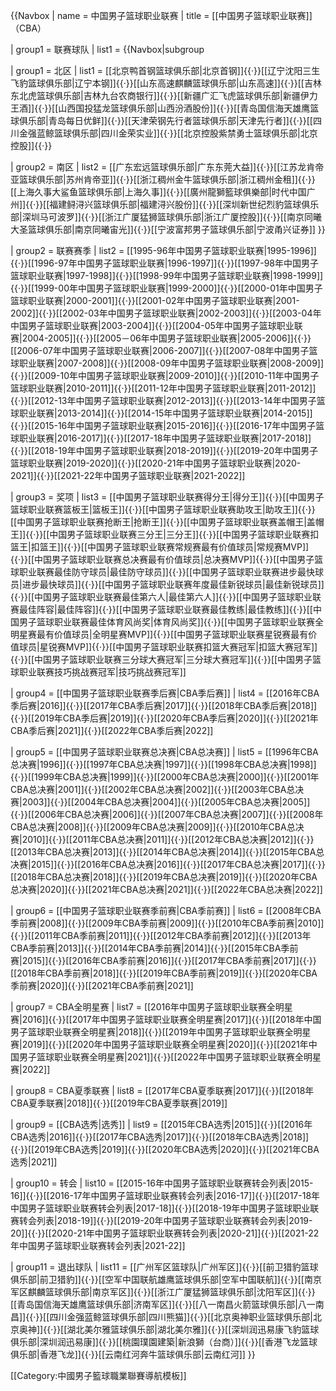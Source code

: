 {{Navbox
| name   = 中国男子篮球职业联赛
| title  = [[中国男子篮球职业联赛]]（CBA）

| group1 = 联赛球队
| list1  = {{Navbox|subgroup

| group1 = 北区
| list1  = [[北京鸭首钢篮球俱乐部|北京首钢]]{{·}}[[辽宁沈阳三生飞豹篮球俱乐部|辽宁本钢]]{{·}}[[山东高速麒麟篮球俱乐部|山东高速]]{{·}}[[吉林东北虎篮球俱乐部|吉林九台农商银行]]{{·}}[[新疆广汇飞虎篮球俱乐部|新疆伊力王酒]]{{·}}[[山西国投猛龙篮球俱乐部|山西汾酒股份]]{{·}}[[青岛国信海天雄鹰篮球俱乐部|青岛每日优鲜]]{{·}}[[天津荣钢先行者篮球俱乐部|天津先行者]]{{·}}[[四川金强蓝鲸篮球俱乐部|四川金荣实业]]{{·}}[[北京控股紫禁勇士篮球俱乐部|北京控股]]{{·}}

| group2 = 南区
| list2  = [[广东宏远篮球俱乐部|广东东莞大益]]{{·}}[[江苏龙肯帝亚篮球俱乐部|苏州肯帝亚]]{{·}}[[浙江稠州金牛篮球俱乐部|浙江稠州金租]]{{·}}[[上海久事大鲨鱼篮球俱乐部|上海久事]]{{·}}[[廣州龍獅籃球俱樂部|时代中国广州]]{{·}}[[福建鲟浔兴篮球俱乐部|福建浔兴股份]]{{·}}[[深圳新世纪烈豹篮球俱乐部|深圳马可波罗]]{{·}}[[浙江广厦猛狮篮球俱乐部|浙江广厦控股]]{{·}}[[南京同曦大圣篮球俱乐部|南京同曦宙光]]{{·}}[[宁波富邦男子篮球俱乐部|宁波甬兴证券]]
 }}

| group2 = 联赛赛季
| list2  = 
[[1995-96年中国男子篮球职业联赛|1995-1996]]{{·}}[[1996-97年中国男子篮球职业联赛|1996-1997]]{{·}}[[1997-98年中国男子篮球职业联赛|1997-1998]]{{·}}[[1998-99年中国男子篮球职业联赛|1998-1999]]{{·}}[[1999-00年中国男子篮球职业联赛|1999-2000]]{{·}}[[2000-01年中国男子篮球职业联赛|2000-2001]]{{·}}[[2001-02年中国男子篮球职业联赛|2001-2002]]{{·}}[[2002-03年中国男子篮球职业联赛|2002-2003]]{{·}}[[2003-04年中国男子篮球职业联赛|2003-2004]]{{·}}[[2004-05年中国男子篮球职业联赛|2004-2005]]{{·}}[[2005－06年中国男子篮球职业联赛|2005-2006]]{{·}}[[2006-07年中国男子篮球职业联赛|2006-2007]]{{·}}[[2007-08年中国男子篮球职业联赛|2007-2008]]{{·}}[[2008-09年中国男子篮球职业联赛|2008-2009]]{{·}}[[2009-10年中国男子篮球职业联赛|2009-2010]]{{·}}[[2010-11年中国男子篮球职业联赛|2010-2011]]{{·}}[[2011-12年中国男子篮球职业联赛|2011-2012]]{{·}}[[2012-13年中国男子篮球职业联赛|2012-2013]]{{·}}[[2013-14年中国男子篮球职业联赛|2013-2014]]{{·}}[[2014-15年中国男子篮球职业联赛|2014-2015]]{{·}}[[2015-16年中国男子篮球职业联赛|2015-2016]]{{·}}[[2016-17年中国男子篮球职业联赛|2016-2017]]{{·}}[[2017-18年中国男子篮球职业联赛|2017-2018]]{{·}}[[2018-19年中国男子篮球职业联赛|2018-2019]]{{·}}[[2019-20年中国男子篮球职业联赛|2019-2020]]{{·}}[[2020-21年中国男子篮球职业联赛|2020-2021]]{{·}}[[2021-22年中国男子篮球职业联赛|2021-2022]]

| group3 = 奖项
| list3  = 
[[中国男子篮球职业联赛得分王|得分王]]{{·}}[[中国男子篮球职业联赛篮板王|篮板王]]{{·}}[[中国男子篮球职业联赛助攻王|助攻王]]{{·}}[[中国男子篮球职业联赛抢断王|抢断王]]{{·}}[[中国男子篮球职业联赛盖帽王|盖帽王]]{{·}}[[中国男子篮球职业联赛三分王|三分王]]{{·}}[[中国男子篮球职业联赛扣篮王|扣篮王]]{{·}}[[中国男子篮球职业联赛常规赛最有价值球员|常规赛MVP]]{{·}}[[中国男子篮球职业联赛总决赛最有价值球员|总决赛MVP]]{{·}}[[中国男子篮球职业联赛最佳防守球员|最佳防守球员]]{{·}}[[中国男子篮球职业联赛进步最快球员|进步最快球员]]{{·}}[[中国男子篮球职业联赛年度最佳新锐球员|最佳新锐球员]]{{·}}[[中国男子篮球职业联赛最佳第六人|最佳第六人]]{{·}}[[中国男子篮球职业联赛最佳阵容|最佳阵容]]{{·}}[[中国男子篮球职业联赛最佳教练|最佳教练]]{{·}}[[中国男子篮球职业联赛最佳体育风尚奖|体育风尚奖]]{{·}}[[中国男子篮球职业联赛全明星赛最有价值球员|全明星赛MVP]]{{·}}[[中国男子篮球职业联赛星锐赛最有价值球员|星锐赛MVP]]{{·}}[[中国男子篮球职业联赛扣篮大赛冠军|扣篮大赛冠军]]{{·}}[[中国男子篮球职业联赛三分球大赛冠军|三分球大赛冠军]]{{·}}[[中国男子篮球职业联赛技巧挑战赛冠军|技巧挑战赛冠军]]

| group4 = [[中国男子篮球职业联赛季后赛|CBA季后赛]]
| list4  = 
[[2016年CBA季后赛|2016]]{{·}}[[2017年CBA季后赛|2017]]{{·}}[[2018年CBA季后赛|2018]]{{·}}[[2019年CBA季后赛|2019]]{{·}}[[2020年CBA季后赛|2020]]{{·}}[[2021年CBA季后赛|2021]]{{·}}[[2022年CBA季后赛|2022]]

| group5 = [[中国男子篮球职业联赛总决赛|CBA总决赛]]
| list5  = 
[[1996年CBA总决赛|1996]]{{·}}[[1997年CBA总决赛|1997]]{{·}}[[1998年CBA总决赛|1998]]{{·}}[[1999年CBA总决赛|1999]]{{·}}[[2000年CBA总决赛|2000]]{{·}}[[2001年CBA总决赛|2001]]{{·}}[[2002年CBA总决赛|2002]]{{·}}[[2003年CBA总决赛|2003]]{{·}}[[2004年CBA总决赛|2004]]{{·}}[[2005年CBA总决赛|2005]]{{·}}[[2006年CBA总决赛|2006]]{{·}}[[2007年CBA总决赛|2007]]{{·}}[[2008年CBA总决赛|2008]]{{·}}[[2009年CBA总决赛|2009]]{{·}}[[2010年CBA总决赛|2010]]{{·}}[[2011年CBA总决赛|2011]]{{·}}[[2012年CBA总决赛|2012]]{{·}}[[2013年CBA总决赛|2013]]{{·}}[[2014年CBA总决赛|2014]]{{·}}[[2015年CBA总决赛|2015]]{{·}}[[2016年CBA总决赛|2016]]{{·}}[[2017年CBA总决赛|2017]]{{·}}[[2018年CBA总决赛|2018]]{{·}}[[2019年CBA总决赛|2019]]{{·}}[[2020年CBA总决赛|2020]]{{·}}[[2021年CBA总决赛|2021]]{{·}}[[2022年CBA总决赛|2022]]

| group6 = [[中国男子篮球职业联赛季前赛|CBA季前赛]]
| list6  = 
[[2008年CBA季前赛|2008]]{{·}}[[2009年CBA季前赛|2009]]{{·}}[[2010年CBA季前赛|2010]]{{·}}[[2011年CBA季前赛|2011]]{{·}}[[2012年CBA季前赛|2012]]{{·}}[[2013年CBA季前赛|2013]]{{·}}[[2014年CBA季前赛|2014]]{{·}}[[2015年CBA季前赛|2015]]{{·}}[[2016年CBA季前赛|2016]]{{·}}[[2017年CBA季前赛|2017]]{{·}}[[2018年CBA季前赛|2018]]{{·}}[[2019年CBA季前赛|2019]]{{·}}[[2020年CBA季前赛|2020]]{{·}}[[2021年CBA季前赛|2021]]

| group7 = CBA全明星赛
| list7  = 
[[2016年中国男子篮球职业联赛全明星赛|2016]]{{·}}[[2017年中国男子篮球职业联赛全明星赛|2017]]{{·}}[[2018年中国男子篮球职业联赛全明星赛|2018]]{{·}}[[2019年中国男子篮球职业联赛全明星赛|2019]]{{·}}[[2020年中国男子篮球职业联赛全明星赛|2020]]{{·}}[[2021年中国男子篮球职业联赛全明星赛|2021]]{{·}}[[2022年中国男子篮球职业联赛全明星赛|2022]]

| group8 = CBA夏季联赛
| list8  = 
[[2017年CBA夏季联赛|2017]]{{·}}[[2018年CBA夏季联赛|2018]]{{·}}[[2019年CBA夏季联赛|2019]]

| group9 = [[CBA选秀|选秀]]
| list9  = 
[[2015年CBA选秀|2015]]{{·}}[[2016年CBA选秀|2016]]{{·}}[[2017年CBA选秀|2017]]{{·}}[[2018年CBA选秀|2018]]{{·}}[[2019年CBA选秀|2019]]{{·}}[[2020年CBA选秀|2020]]{{·}}[[2021年CBA选秀|2021]]

| group10 = 转会
| list10  = 
[[2015-16年中国男子篮球职业联赛转会列表|2015-16]]{{·}}[[2016-17年中国男子篮球职业联赛转会列表|2016-17]]{{·}}[[2017-18年中国男子篮球职业联赛转会列表|2017-18]]{{·}}[[2018-19年中国男子篮球职业联赛转会列表|2018-19]]{{·}}[[2019-20年中国男子篮球职业联赛转会列表|2019-20]]{{·}}[[2020-21年中国男子篮球职业联赛转会列表|2020-21]]{{·}}[[2021-22年中国男子篮球职业联赛转会列表|2021-22]]

| group11 = 退出球队
| list11  = 
[[广州军区篮球队|广州军区]]{{·}}[[前卫猎豹篮球俱乐部|前卫猎豹]]{{·}}[[空军中国联航雄鹰篮球俱乐部|空军中国联航]]{{·}}[[南京军区麒麟篮球俱乐部|南京军区]]{{·}}[[浙江广厦猛狮篮球俱乐部|沈阳军区]]{{·}}[[青岛国信海天雄鹰篮球俱乐部|济南军区]]{{·}}[[八一南昌火箭篮球俱乐部|八一南昌]]{{·}}[[四川金强蓝鲸篮球俱乐部|四川熊猫]]{{·}}[[北京奥神职业篮球俱乐部|北京奥神]]{{·}}[[湖北美尔雅篮球俱乐部|湖北美尔雅]]{{·}}[[深圳润迅易康飞豹篮球俱乐部|深圳润迅易康]]{{·}}[[桃園璞園建築|新浪獅（台商）]]{{·}}[[香港飞龙篮球俱乐部|香港飞龙]]{{·}}[[云南红河奔牛篮球俱乐部|云南红河]]
}}<noinclude>

[[Category:中國男子籃球職業聯賽導航模板]]
</noinclude>